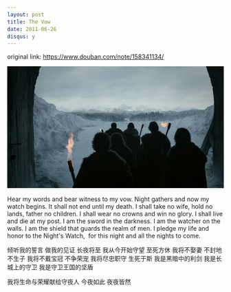 ```yaml
---
layout: post
title: The Vow
date: 2011-06-26
disqus: y
---
```


original link: https://www.douban.com/note/158341134/

![](/assets/images/p158341134-1.jpg)



Hear my words and bear witness to my vow.
Night gathers and now my watch begins.
It shall not end until my death.
I shall take no wife, hold no lands, father no children.
I shall wear no crowns and win no glory.
I shall live and die at my post.
I am the sword in the darkness.
I am the watcher on the walls.
I am the shield that guards the realm of men.
I pledge my life and honor to the Night's Watch,
 for this night and all the nights to come.


倾听我的誓言 做我的见证
长夜将至 我从今开始守望
至死方休
我将不娶妻 不封地 不生子
我将不戴宝冠 不争荣宠
我将尽忠职守 生死于斯
我是黑暗中的利剑
我是长城上的守卫
我是守卫王国的坚盾

我将生命与荣耀献给守夜人
今夜如此 夜夜皆然
